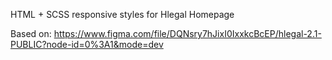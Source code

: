 HTML + SCSS responsive styles for Hlegal Homepage

Based on:
https://www.figma.com/file/DQNsry7hJixI0IxxkcBcEP/hlegal-2.1-PUBLIC?node-id=0%3A1&mode=dev 
